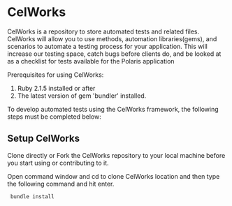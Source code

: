 # CelWorks
CelWorks is a repository to store automated tests and related files. CelWorks will allow you to use methods, automation libraries(gems), and scenarios to automate a testing process for your application. This will increase our testing space, catch bugs before clients do, and be looked at as a checklist for tests available for the Polaris application

Prerequisites for using CelWorks:

1. Ruby 2.1.5 installed or after
2. The latest version of gem 'bundler' installed.

To develop automated tests using the  CelWorks framework, the following steps must be completed below:

## Setup CelWorks

Clone directly or Fork the CelWorks repository to your local machine before you start using or contributing to it.

Open command window and cd to clone CelWorks location and then type the following command and hit enter.

     bundle install

